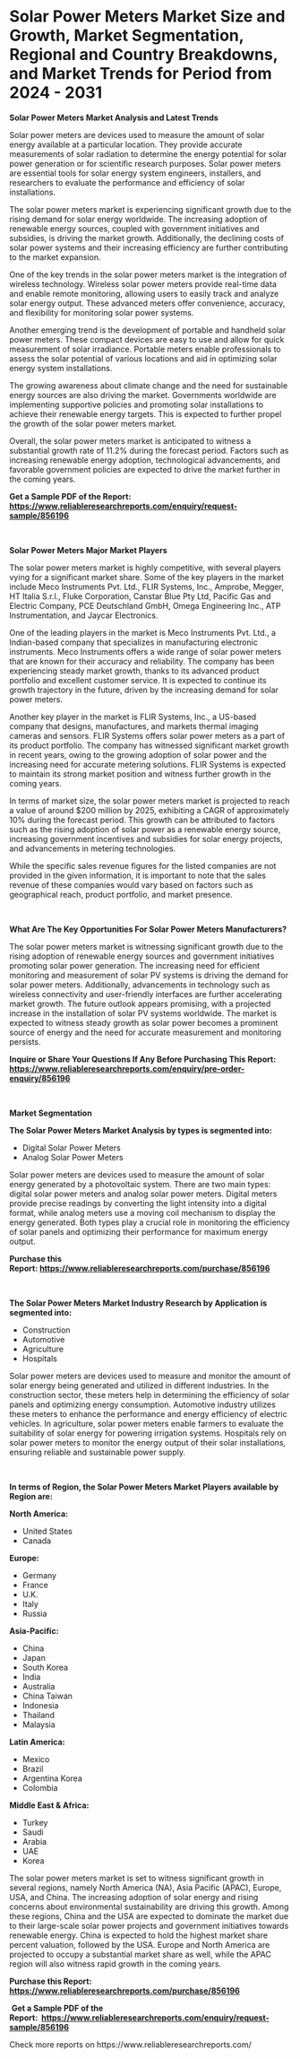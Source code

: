 <p><h1>Solar Power Meters Market Size and Growth, Market Segmentation, Regional and Country Breakdowns, and Market Trends for Period from 2024 -  2031</h1></p><p><strong>Solar Power Meters Market Analysis and Latest Trends</strong></p>
<p><p>Solar power meters are devices used to measure the amount of solar energy available at a particular location. They provide accurate measurements of solar radiation to determine the energy potential for solar power generation or for scientific research purposes. Solar power meters are essential tools for solar energy system engineers, installers, and researchers to evaluate the performance and efficiency of solar installations.</p><p>The solar power meters market is experiencing significant growth due to the rising demand for solar energy worldwide. The increasing adoption of renewable energy sources, coupled with government initiatives and subsidies, is driving the market growth. Additionally, the declining costs of solar power systems and their increasing efficiency are further contributing to the market expansion.</p><p>One of the key trends in the solar power meters market is the integration of wireless technology. Wireless solar power meters provide real-time data and enable remote monitoring, allowing users to easily track and analyze solar energy output. These advanced meters offer convenience, accuracy, and flexibility for monitoring solar power systems.</p><p>Another emerging trend is the development of portable and handheld solar power meters. These compact devices are easy to use and allow for quick measurement of solar irradiance. Portable meters enable professionals to assess the solar potential of various locations and aid in optimizing solar energy system installations.</p><p>The growing awareness about climate change and the need for sustainable energy sources are also driving the market. Governments worldwide are implementing supportive policies and promoting solar installations to achieve their renewable energy targets. This is expected to further propel the growth of the solar power meters market.</p><p>Overall, the solar power meters market is anticipated to witness a substantial growth rate of 11.2% during the forecast period. Factors such as increasing renewable energy adoption, technological advancements, and favorable government policies are expected to drive the market further in the coming years.</p></p>
<p><strong>Get a Sample PDF of the Report:&nbsp; <a href="https://www.reliableresearchreports.com/enquiry/request-sample/856196">https://www.reliableresearchreports.com/enquiry/request-sample/856196</a></strong></p>
<p>&nbsp;</p>
<p><strong>Solar Power Meters Major Market Players</strong></p>
<p><p>The solar power meters market is highly competitive, with several players vying for a significant market share. Some of the key players in the market include Meco Instruments Pvt. Ltd., FLIR Systems, Inc., Amprobe, Megger, HT Italia S.r.l., Fluke Corporation, Canstar Blue Pty Ltd, Pacific Gas and Electric Company, PCE Deutschland GmbH, Omega Engineering Inc., ATP Instrumentation, and Jaycar Electronics. </p><p>One of the leading players in the market is Meco Instruments Pvt. Ltd., a Indian-based company that specializes in manufacturing electronic instruments. Meco Instruments offers a wide range of solar power meters that are known for their accuracy and reliability. The company has been experiencing steady market growth, thanks to its advanced product portfolio and excellent customer service. It is expected to continue its growth trajectory in the future, driven by the increasing demand for solar power meters.</p><p>Another key player in the market is FLIR Systems, Inc., a US-based company that designs, manufactures, and markets thermal imaging cameras and sensors. FLIR Systems offers solar power meters as a part of its product portfolio. The company has witnessed significant market growth in recent years, owing to the growing adoption of solar power and the increasing need for accurate metering solutions. FLIR Systems is expected to maintain its strong market position and witness further growth in the coming years.</p><p>In terms of market size, the solar power meters market is projected to reach a value of around $200 million by 2025, exhibiting a CAGR of approximately 10% during the forecast period. This growth can be attributed to factors such as the rising adoption of solar power as a renewable energy source, increasing government incentives and subsidies for solar energy projects, and advancements in metering technologies.</p><p>While the specific sales revenue figures for the listed companies are not provided in the given information, it is important to note that the sales revenue of these companies would vary based on factors such as geographical reach, product portfolio, and market presence.</p></p>
<p>&nbsp;</p>
<p><strong>What Are The Key Opportunities For Solar Power Meters Manufacturers?</strong></p>
<p><p>The solar power meters market is witnessing significant growth due to the rising adoption of renewable energy sources and government initiatives promoting solar power generation. The increasing need for efficient monitoring and measurement of solar PV systems is driving the demand for solar power meters. Additionally, advancements in technology such as wireless connectivity and user-friendly interfaces are further accelerating market growth. The future outlook appears promising, with a projected increase in the installation of solar PV systems worldwide. The market is expected to witness steady growth as solar power becomes a prominent source of energy and the need for accurate measurement and monitoring persists.</p></p>
<p><strong>Inquire or Share Your Questions If Any Before Purchasing This Report: <a href="https://www.reliableresearchreports.com/enquiry/pre-order-enquiry/856196">https://www.reliableresearchreports.com/enquiry/pre-order-enquiry/856196</a></strong></p>
<p>&nbsp;</p>
<p><strong>Market Segmentation</strong></p>
<p><strong>The Solar Power Meters Market Analysis by types is segmented into:</strong></p>
<p><ul><li>Digital Solar Power Meters</li><li>Analog Solar Power Meters</li></ul></p>
<p><p>Solar power meters are devices used to measure the amount of solar energy generated by a photovoltaic system. There are two main types: digital solar power meters and analog solar power meters. Digital meters provide precise readings by converting the light intensity into a digital format, while analog meters use a moving coil mechanism to display the energy generated. Both types play a crucial role in monitoring the efficiency of solar panels and optimizing their performance for maximum energy output.</p></p>
<p><strong>Purchase this Report:&nbsp;<a href="https://www.reliableresearchreports.com/purchase/856196">https://www.reliableresearchreports.com/purchase/856196</a></strong></p>
<p>&nbsp;</p>
<p><strong>The Solar Power Meters Market Industry Research by Application is segmented into:</strong></p>
<p><ul><li>Construction</li><li>Automotive</li><li>Agriculture</li><li>Hospitals</li></ul></p>
<p><p>Solar power meters are devices used to measure and monitor the amount of solar energy being generated and utilized in different industries. In the construction sector, these meters help in determining the efficiency of solar panels and optimizing energy consumption. Automotive industry utilizes these meters to enhance the performance and energy efficiency of electric vehicles. In agriculture, solar power meters enable farmers to evaluate the suitability of solar energy for powering irrigation systems. Hospitals rely on solar power meters to monitor the energy output of their solar installations, ensuring reliable and sustainable power supply.</p></p>
<p>&nbsp;</p>
<p><strong>In terms of Region, the Solar Power Meters Market Players available by Region are:</strong></p>
<p>
    <p> <strong> North America: </strong>
        <ul>
            <li>United States</li>
            <li>Canada</li>
        </ul>
        </p> 
    <p> <strong> Europe: </strong>
        <ul>
            <li>Germany</li>
            <li>France</li>
            <li>U.K.</li>
            <li>Italy</li>
            <li>Russia</li>
        </ul>
        </p> 
    <p> <strong> Asia-Pacific: </strong>
        <ul>
            <li>China</li>
            <li>Japan</li>
            <li>South Korea</li>
            <li>India</li>
            <li>Australia</li>
            <li>China Taiwan</li>
            <li>Indonesia</li>
            <li>Thailand</li>
            <li>Malaysia</li>
        </ul>
        </p> 
    <p> <strong> Latin America: </strong>
        <ul>
            <li>Mexico</li>
            <li>Brazil</li>
            <li>Argentina Korea</li>
            <li>Colombia</li>
        </ul>
        </p> 
    <p> <strong> Middle East & Africa: </strong>
        <ul>
            <li>Turkey</li>
            <li>Saudi</li>
            <li>Arabia</li>
            <li>UAE</li>
            <li>Korea</li>
        </ul>
    </p>
    </p>
<p><p>The solar power meters market is set to witness significant growth in several regions, namely North America (NA), Asia Pacific (APAC), Europe, USA, and China. The increasing adoption of solar energy and rising concerns about environmental sustainability are driving this growth. Among these regions, China and the USA are expected to dominate the market due to their large-scale solar power projects and government initiatives towards renewable energy. China is expected to hold the highest market share percent valuation, followed by the USA. Europe and North America are projected to occupy a substantial market share as well, while the APAC region will also witness rapid growth in the coming years.</p></p>
<p><strong>Purchase this Report: <a href="https://www.reliableresearchreports.com/purchase/856196">https://www.reliableresearchreports.com/purchase/856196</a></strong></p>
<p>&nbsp;<strong>Get a Sample PDF of the Report:&nbsp;&nbsp;<a href="https://www.reliableresearchreports.com/enquiry/request-sample/856196">https://www.reliableresearchreports.com/enquiry/request-sample/856196</a></strong></p>
<p><strong></strong></p>
<p>Check more reports on https://www.reliableresearchreports.com/</p>
